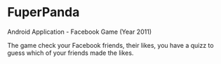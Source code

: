 # FuperPanda
Android Application - Facebook Game (Year 2011)

The game check your Facebook friends, their likes, you have a quizz to guess which of your friends made the likes.
